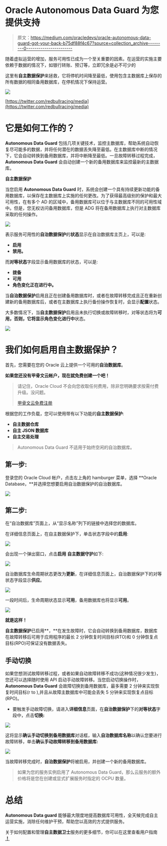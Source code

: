 # Oracle Autonomous Data Guard 为您提供支持

> 原文：<https://medium.com/oracledevs/oracle-autonomous-data-guard-got-your-back-b75df88f4c67?source=collection_archive---------0----------------------->

随着虚拟运营的增加，服务可用性已成为一个至关重要的因素。在运营的实施主要依赖于数据的情况下，如银行转账、预订等，立即冗余是必不可少的

这里有**自主数据保护**来拯救，它将停机时间降至最低，使用包含主数据库上保存的所有数据的相同备用数据库，在停机情况下保持运营。

![](img/9bb4157b35dd2bd22f4d1edd6a397235.png)

[https://twitter.com/redbullracing/media](https://twitter.com/redbullracing/media)

# 它是如何工作的？

**Autonomous Data Guard** 包括几项关键技术，监控主数据库，帮助系统自动恢复尽可能多的数据，并将任何潜在的数据丢失降至最低。在主数据库中断的情况下，它会自动转换到备用数据库，并将中断降至最低。一旦故障转移过程完成， **Autonomous Data Guard** 会自动创建一个新的备用数据库来监控最新的主数据库。

**自主数据保护**

当您启用 **Autonomous Data Guard** 时，系统会创建一个具有持续更新功能的备用数据库，以保存在主数据库上实施的任何更改。为了获得最高级别的保护和最大可用性，在有多个 AD 的区域中，备用数据库可以位于与主数据库不同的可用性域中。但是，您无权访问备用数据库，但是 ADG 将在备用数据库上执行对主数据库采取的任何操作。

![](img/22e965390bcc1b9ba1c7fa0e30058025.png)

表示服务可用性的**自治数据保护**的**状态**显示在自治数据库主页上，可以是:

*   **启用**
*   **禁用。**

而**对等状态**字段显示备用数据库的状态，可以是:

*   **拨备**
*   **可用**
*   **角色变化正在进行中。**

当**自治数据保护**启用且正在创建备用数据库时，或者在故障转移完成且正在重新创建新的备用数据库后，或者在主数据库上执行备份操作恢复时，会显示**配置**状态。

大多数情况下，当**自主数据保护**启用且未执行切换或故障转移时，对等状态将为**可用，**否则，它将显示**角色变化进行中**状态。

![](img/f8c0501e4712e4acc46f7ea202a89624.png)

# 我们如何启用**自主数据保护**？

首先，您需要在您的 Oracle 云上提供一个可用的**自治数据库**。

**如果您还没有甲骨文云帐户，现在就免费创建一个吧！**

> 请记住，Oracle Cloud 不会向您收取任何费用，除非您明确要求按需付费升级。没问题。
> 
> [甲骨文云免费注册](https://www.oracle.com/uk/cloud/free/?source=:so:li:or:awr:ocorp:::RC_WWSA210510P00062:RA_Autonomous_Medium&SC=:so:li:or:awr:ocorp:::RC_WWSA210510P00062:RA_Autonomous_Medium&pcode=WWSA210510P00062)

根据您的工作负载，您可以使用带有以下功能的**自主数据保护**:

*   **自主数据仓库**
*   **自主 JSON 数据库**
*   **自主交易处理**

> Autonomous Data Guard 不适用于始终空闲的自治数据库。

## **第一步:**

登录您的 Oracle Cloud 帐户，点击左上角的 hamburger 菜单，选择 **Oracle Database，**并选择您想要启用自治数据保护的自治数据库。

![](img/1b77698542b82960eb1ff1d5bebcbbe6.png)

## 第二步:

在“自治数据库”页面上，从“显示名称”列下的链接中选择您的数据库。

在详细信息页面上，在自主数据保护下，单击状态字段中的**启用**:

![](img/d1931580ade507bfd55a38c7f0aa1098.png)

会出现一个弹出窗口，点击**启用** **自主数据守护**如下:

![](img/4e9a1fec0d5bc1a9c24050dcfb936769.png)

自治数据库生命周期状态更改为**更新**，在详细信息页面上，自治数据保护下的对等状态字段显示**供应**。

![](img/f7a8a88707dbfe3d5c032ca7477dca93.png)

一段时间后，生命周期状态显示**可用**，备用数据库也将显示**可用**。

![](img/4999cb304d8bbba54d7570f7db024e12.png)

**就是这样！**

**自主数据保护**已启用**，**在发生故障时，它会自动转换到备用数据库，数据库在故障转移后可用于应用程序的最长 2 分钟恢复时间目标(RTO)和 0 分钟恢复点目标(RPO)可保证没有数据丢失。

## 手动切换

如果您想测试故障转移过程，或者如果自动故障转移不成功(这种情况很少发生)，您还可以选择随时使用 API 启动手动故障转移。当您启动切换操作时， **Autonomous Data Guard** 会故障切换到备用数据库，最多需要 2 分钟来实现恢复时间目标(r to ),并且从故障主数据库中可能会丢失 5 分钟来实现恢复点目标(RPO)。

*   要触发手动故障切换，请进入**详细信息**页面，在**自治数据保护**下的**对等状态**字段中，点击**切换:**

![](img/2c505b88f8057dd3bf4d11c546194780.png)

这将显示**确认手动切换到备用数据库**对话框，输入**自治数据库名称**以确认您要进行故障转移，单击**确认手动故障转移到备用数据库:**

![](img/6d2a10be7824dc8c175e9fa13c30d015.png)

当故障转移完成时，**自治数据保护**将被启用，并创建一个新的备用数据库。

> 如果为您的服务实例启用了 Autonomous Data Guard，那么云服务的额外价格将是您在创建或显式扩展服务时指定的 OCPU 数量。

# 总结

**Autonomous Data guard** 能够最大限度地提高数据库可用性，全天候完成自主运营实施，消除任何维护干预，帮助您以高效的方式提供服务。

关于如何配置和管理**自主数据卫士**服务的更多细节，你可以在这里查看用户指南 [**！**](https://docs.oracle.com/en/cloud/paas/autonomous-database/atpfg/configure-and-manage-audg1.html#GUID-A8BF0150-620D-47B5-BD7D-6403DA32C6EA)